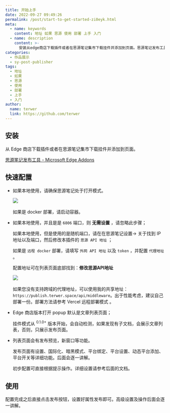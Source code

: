 ```yaml
---
title: 开始上手
date: 2022-09-27 09:49:26
permalink: /post/start-to-get-started-zi0eyk.html
meta:
  - name: keywords
    content: 地址 如果 思源 使用 部署 上手 入门
  - name: description
    content: >-
      安装从edge商店下载插件或者在思源笔记集市下载挂件并添加到页面。思源笔记发布工具microsoftedgeaddons快速配置如果本地使用请确保思源笔记处于打开模式。​如果是docker部署请启动容器。如果本地使用并且是是​端口则无需设置请忽略此步骤_如果本地使用但是使用的是随机端口请在在思源笔记设置关于找到ip地址以及端口然后修改本插件的思源api地址​_如果是远程docker​部署请填写外网api地址​以及token​并配置代理地址​。配置地址可在列表页面底部找到_修改思源api地址​​如果您没有支
categories:
  - 作品展示
  - sy-post-publisher
tags:
  - 地址
  - 如果
  - 思源
  - 使用
  - 部署
  - 上手
  - 入门
author:
  name: terwer
  link: https://github.com/terwer
---
```



## 安装

从 Edge 商店下载插件或者在思源笔记集市下载挂件并添加到页面。

[思源笔记发布工具 - Microsoft Edge Addons](https://microsoftedge.microsoft.com/addons/detail/aejmkigifflimhjlhjkdckclhabbilee)

## 快速配置

* 如果本地使用，请确保思源笔记处于打开模式。

  ​![](https://static-rs-terwer.oss-cn-beijing.aliyuncs.com/project/sy-post-publisher/docs/screenshot-20221126-232837.png)

  如果是 docker 部署，请启动容器。
* 如果本地使用，并且是是 `6806`​ 端口，则 **无需设置** ，请忽略此步骤；

  如果本地使用，但是使用的是随机端口，请在在思源笔记设置-> 关于找到 IP 地址以及端口，然后修改本插件的 `思源 API 地址`​ ；

  如果是 `远程 docker`​ 部署，请填写 `外网 API 地址`​ 以及 `token`​ ，并配置 `代理地址`​ 。

  配置地址可在列表页面底部找到：**修改思源API地址**

  ​![](https://static-rs-terwer.oss-cn-beijing.aliyuncs.com/project/sy-post-publisher/docs/screenshot-20221126-232612.png)​

  如果您没有支持跨域的代理地址，可以使用我的共享地址：`https://publish.terwer.space/api/middleware`​ 。出于性能考虑，建议自己部署一份。部署方法请参考 Vercel 远程部署模式 。

* Edge 商店版本打开 popup 默认是文章列表页面；

  挂件模式从 <sup>0.1.0+</sup> 版本开始，会自动检测，如果发现有子文档，会展示文章列表，否则，只展示发布页面。
* 列表页面会有发布预览，新窗口等功能。

  发布页面有设置、国际化、暗黑模式、平台绑定、平台设置、动态平台添加、平台开关等详细功能。后面会逐一讲解。

  初步配置可直接根据提示操作。详细设置请参考后面的文档。

## 使用

配置完成之后直接点击发布按钮，设置好属性发布即可。高级设置及操作后面会逐一讲解。
